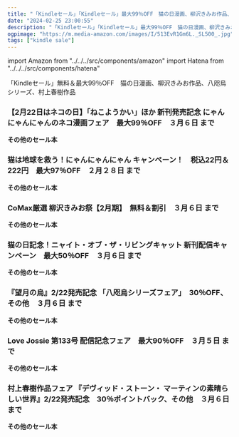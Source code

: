 ```yaml
---
title: "「Kindleセール」「Kindleセール」最大99％OFF　猫の日漫画、柳沢きみお作品、八咫烏シリーズ、村上春樹作品"
date: "2024-02-25 23:00:55"
description: "「Kindleセール」「Kindleセール」最大99％OFF　猫の日漫画、柳沢きみお作品、八咫烏シリーズ、村上春樹作品"
ogpimage: "https://m.media-amazon.com/images/I/513EvR1Gm6L._SL500_.jpg"
tags: ["kindle sale"]
---
```

import Amazon from "../../../src/components/amazon"
import Hatena from "../../../src/components/hatena"

「Kindleセール」無料＆最大99％OFF　猫の日漫画、柳沢きみお作品、八咫烏シリーズ、村上春樹作品



### 【2月22日はネコの日】「ねこようかい」ほか 新刊発売記念 にゃんにゃんにゃんのネコ漫画フェア　最大99％OFF　３月６日 まで


<Amazon asin="B0CKZ6W74S" />



<Amazon asin="B0C2V9PM2Y" />



<Amazon asin="B0C14CSRPT" />


**その他のセール本**

<Hatena src="https://kyukyunyorituryo.github.io/kindle_sale/20240306s39115/" title=""/>

### 猫は地球を救う！にゃんにゃんにゃん キャンペーン！　税込22円＆222円　最大97％OFF　２月２８日 まで


<Amazon asin="B0CLV418ZX" />



<Amazon asin="B0B93VWPS3" />


**その他のセール本**

<Hatena src="https://kyukyunyorituryo.github.io/kindle_sale/20240228s39057/" title=""/>

### CoMax厳選 柳沢きみお祭【2月期】　無料＆割引　３月６日 まで


<Amazon asin="B0BB77JNJL" />



<Amazon asin="B0B4BXD6CW" />



<Amazon asin="B0B4BW894Q" />


**その他のセール本**

<Hatena src="https://kyukyunyorituryo.github.io/kindle_sale/20240306s38959/" title=""/>

### 猫の日記念！ニャイト・オブ・ザ・リビングキャット 新刊配信キャンペーン　最大50％OFF　３月６日 まで


<Amazon asin="B08DF9WRSK" />



<Amazon asin="B07SVFHPS8" />



<Amazon asin="B00L3VGOB4" />


**その他のセール本**

<Hatena src="https://kyukyunyorituryo.github.io/kindle_sale/20240306s39001/" title=""/>

### 『望月の烏』2/22発売記念 「八咫烏シリーズフェア」　30％OFF、その他　３月６日 まで


<Amazon asin="B0C2SLPH67" />



<Amazon asin="B08CZFM3TQ" />



<Amazon asin="B08CZTVJZC" />


**その他のセール本**

<Hatena src="https://kyukyunyorituryo.github.io/kindle_sale/20240306s38967/" title=""/>

### Love Jossie 第133号 配信記念フェア　最大90％OFF　３月５日 まで


<Amazon asin="B0CP56HXC1" />



<Amazon asin="B0CGWCWVYT" />



<Amazon asin="B0CGWYR9JH" />


**その他のセール本**

<Hatena src="https://kyukyunyorituryo.github.io/kindle_sale/20240305s39026/" title=""/>

### 村上春樹作品フェア 『デヴィッド・ストーン・ マーティンの素晴らしい世界』2/22発売記念　30％ポイントバック、その他　３月６日 まで


<Amazon asin="B0CVRFF4ND" />



<Amazon asin="B0BTLFFW3P" />



<Amazon asin="B0BNTMQ8FP" />


**その他のセール本**

<Hatena src="https://kyukyunyorituryo.github.io/kindle_sale/20240306s39066/" title=""/>